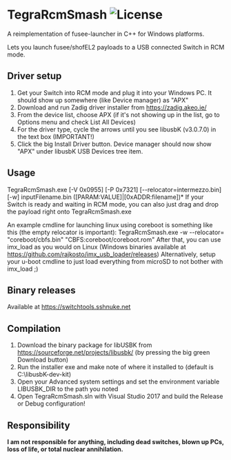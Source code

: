 # TegraRcmSmash ![License](https://img.shields.io/badge/License-GPLv3-blue.svg)
A reimplementation of fusee-launcher in C++ for Windows platforms.

Lets you launch fusee/shofEL2 payloads to a USB connected Switch in RCM mode.

## Driver setup
 1. Get your Switch into RCM mode and plug it into your Windows PC. It should show up somewhere (like Device manager) as "APX"
 2. Download and run Zadig driver installer from https://zadig.akeo.ie/
 3. From the device list, choose APX (if it's not showing up in the list, go to Options menu and check List All Devices)
 4. For the driver type, cycle the arrows until you see libusbK (v3.0.7.0) in the text box (IMPORTANT!)
 5. Click the big Install Driver button. Device manager should now show "APX" under libusbK USB Devices tree item.

## Usage
 TegraRcmSmash.exe [-V 0x0955] [-P 0x7321] [--relocator=intermezzo.bin] [-w] inputFilename.bin ([PARAM:VALUE]|[0xADDR:filename])*
 If your Switch is ready and waiting in RCM mode, you can also just drag and drop the payload right onto TegraRcmSmash.exe

 An example cmdline for launching linux using coreboot is something like this (the empty relocator is important):
   TegraRcmSmash.exe -w --relocator= "coreboot/cbfs.bin" "CBFS:coreboot/coreboot.rom"
 After that, you can use imx_load as you would on Linux (Windows binaries available at https://github.com/rajkosto/imx_usb_loader/releases)
 Alternatively, setup your u-boot cmdline to just load everything from microSD to not bother with imx_load ;)


## Binary releases
 Available at https://switchtools.sshnuke.net

## Compilation
 1. Download the binary package for libUSBK from https://sourceforge.net/projects/libusbk/ (by pressing the big green Download button)
 2. Run the installer exe and make note of where it installed to (default is C:\libusbK-dev-kit)
 3. Open your Advanced system settings and set the environment variable LIBUSBK_DIR to the path you noted
 4. Open TegraRcmSmash.sln with Visual Studio 2017 and build the Release or Debug configuration!

## Responsibility

**I am not responsible for anything, including dead switches, blown up PCs, loss of life, or total nuclear annihilation.**
